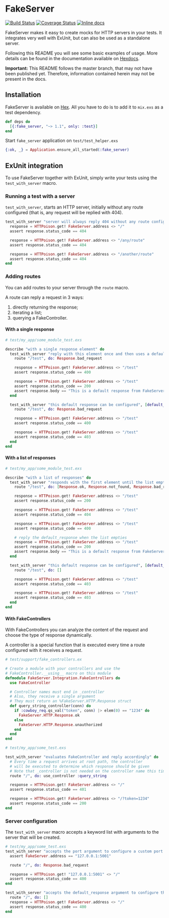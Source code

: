 # FakeServer
[![Build Status](https://travis-ci.org/bernardolins/fake_server.svg?branch=master)](https://travis-ci.org/bernardolins/fake_server)
[![Coverage Status](https://coveralls.io/repos/github/bernardolins/fake_server/badge.svg?branch=master)](https://coveralls.io/github/bernardolins/fake_server?branch=master)
[![Inline docs](http://inch-ci.org/github/bernardolins/fake_server.svg?branch=master&style=shields)](http://inch-ci.org/github/bernardolins/fake_server)

FakeServer makes it easy to create mocks for HTTP servers in your tests. It integrates very well with ExUnit, but can also be used as a standalone server.

Following this README you will see some basic examples of usage. More details can be found in the documentation available on [Hexdocs](https://hexdocs.pm/fake_server/api-reference.html).

**Important:** This README follows the master branch, that may not have been published yet. Therefore, information contained herein may not be present in the docs.

## Installation

FakeServer is available on [Hex](https://hex.pm/packages/fake_server). All you have to do is to add it to `mix.exs` as a test dependency.

```elixir
def deps do
  [{:fake_server, "~> 1.1", only: :test}]
end
```

Start `fake_server` application on `test/test_helper.exs`

```elixir
{:ok, _} = Application.ensure_all_started(:fake_server)
```

## ExUnit integration

To use FakeServer together with ExUnit, simply write your tests using the `test_with_server` macro.

### Running a test with a server
`test_with_server`, starts an HTTP server, initially without any route configured (that is, any request will be replied with 404).

```elixir
test_with_server "server will always reply 404 without any route configured", do
  response = HTTPoison.get! FakeServer.address <> "/"
  assert response.status_code == 404

  response = HTTPoison.get! FakeServer.address <> "/any/route"
  assert response.status_code == 404

  response = HTTPoison.get! FakeServer.address <> "/another/route"
  assert response.status_code == 404
end
```

### Adding routes

You can add routes to your server through the `route` macro.

A route can reply a request in 3 ways:
  1. directly returning the response;
  2. iterating a list;
  3. querying a FakeController.

#### With a single response

```elixir
# test/my_app/some_module_test.exs

describe "with a single response element" do
  test_with_server "reply with this element once and then uses a default response" do
    route "/test", do: Response.bad_request

    response = HTTPoison.get! FakeServer.address <> "/test"
    assert response.status_code == 400

    response = HTTPoison.get! FakeServer.address <> "/test"
    assert response.status_code == 200
    assert response.body == "This is a default response from FakeServer"
  end

  test_with_server "this default response can be configured", [default_response: Response.forbidden] do
    route "/test", do: Response.bad_request

    response = HTTPoison.get! FakeServer.address <> "/test"
    assert response.status_code == 400

    response = HTTPoison.get! FakeServer.address <> "/test"
    assert response.status_code == 403
  end
end
```

#### With a list of responses

```elixir
# test/my_app/some_module_test.exs

describe "with a list of responses" do
  test_with_server "responds with the first element until the list empties, and then uses a default response" do
    route "/test", do: [Response.ok, Response.not_found, Response.bad_request]

    response = HTTPoison.get! FakeServer.address <> "/test"
    assert response.status_code == 200

    response = HTTPoison.get! FakeServer.address <> "/test"
    assert response.status_code == 404

    response = HTTPoison.get! FakeServer.address <> "/test"
    assert response.status_code == 400

    # reply the default_response when the list empties
    response = HTTPoison.get! FakeServer.address <> "/test"
    assert response.status_code == 200
    assert response.body == "This is a default response from FakeServer"
  end

  test_with_server "this default response can be configured", [default_response: Response.forbidden] do
    route "/test", do: []

    response = HTTPoison.get! FakeServer.address <> "/test"
    assert response.status_code == 403

    response = HTTPoison.get! FakeServer.address <> "/test"
    assert response.status_code == 403
  end
end
```

#### With FakeControllers
With FakeControllers you can analyze the content of the request and choose the type of response dynamically.

A controller is a special function that is executed every time a route configured with it receives a request.

```elixir
# test/support/fake_controllers.ex

# Create a module with your controllers and use the
# FakeController.__using__ macro on this module
defmodule FakeServer.Integration.FakeControllers do
  use FakeController

  # Controller names must end in _controller
  # Also, they receive a single argument
  # They must return an %FakeServer.HTTP.Response struct
  def query_string_controller(conn) do
    if :cowboy_req.qs_val("token", conn) |> elem(0) == "1234" do
      FakeServer.HTTP.Response.ok
    else
      FakeServer.HTTP.Response.unauthorized
    end
  end
end

# test/my_app/some_test.exs

test_with_server "evaluates FakeController and reply accordingly" do
  # Every time a request arrives at root path, the controller
  # will be executed to determine which response should be given
  # Note that _controller is not needed on the controller name this time!
  route "/", do: use_controller :query_string

  response = HTTPoison.get! FakeServer.address <> "/"
  assert response.status_code == 401

  response = HTTPoison.get! FakeServer.address <> "/?token=1234"
  assert response.status_code == 200
end
```

### Server configuration

The `test_with_server` macro accepts a keyword list with arguments to the server that will be created.

```elixir
# test/my_app/some_test.exs
test_with_server "accepts the port argument to configure a custom port for the server", [port: 5001] do
  assert FakeServer.address == "127.0.0.1:5001"

  route "/", do: Response.bad_request

  response = HTTPoison.get! "127.0.0.1:5001" <> "/"
  assert response.status_code == 400
end

test_with_server "accepts the default_response argument to configure the server default response", [default_response: Response.bad_request] do
  route "/", do: []
  response = HTTPoison.get! FakeServer.address <> "/"
  assert response.status_code == 400
end
```
